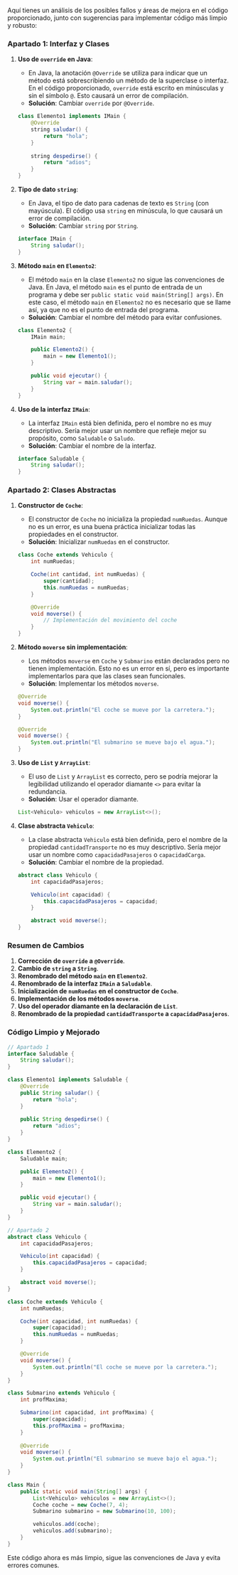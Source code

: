 Aquí tienes un análisis de los posibles fallos y áreas de mejora en el código proporcionado, junto con sugerencias para implementar código más limpio y robusto:

### Apartado 1: Interfaz y Clases

1. **Uso de `override` en Java**:
   - En Java, la anotación `@Override` se utiliza para indicar que un método está sobrescribiendo un método de la superclase o interfaz. En el código proporcionado, `override` está escrito en minúsculas y sin el símbolo `@`. Esto causará un error de compilación.
   - **Solución**: Cambiar `override` por `@Override`.

   ```java
   class Elemento1 implements IMain {
       @Override
       string saludar() {
           return "hola";
       }
       
       string despedirse() {
           return "adios";
       }
   }
   ```

2. **Tipo de dato `string`**:
   - En Java, el tipo de dato para cadenas de texto es `String` (con mayúscula). El código usa `string` en minúscula, lo que causará un error de compilación.
   - **Solución**: Cambiar `string` por `String`.

   ```java
   interface IMain {
       String saludar();
   }
   ```

3. **Método `main` en `Elemento2`**:
   - El método `main` en la clase `Elemento2` no sigue las convenciones de Java. En Java, el método `main` es el punto de entrada de un programa y debe ser `public static void main(String[] args)`. En este caso, el método `main` en `Elemento2` no es necesario que se llame así, ya que no es el punto de entrada del programa.
   - **Solución**: Cambiar el nombre del método para evitar confusiones.

   ```java
   class Elemento2 {
       IMain main;

       public Elemento2() {
           main = new Elemento1();
       }

       public void ejecutar() {
           String var = main.saludar();
       }
   }
   ```

4. **Uso de la interfaz `IMain`**:
   - La interfaz `IMain` está bien definida, pero el nombre no es muy descriptivo. Sería mejor usar un nombre que refleje mejor su propósito, como `Saludable` o `Saludo`.
   - **Solución**: Cambiar el nombre de la interfaz.

   ```java
   interface Saludable {
       String saludar();
   }
   ```

### Apartado 2: Clases Abstractas

1. **Constructor de `Coche`**:
   - El constructor de `Coche` no inicializa la propiedad `numRuedas`. Aunque no es un error, es una buena práctica inicializar todas las propiedades en el constructor.
   - **Solución**: Inicializar `numRuedas` en el constructor.

   ```java
   class Coche extends Vehiculo {
       int numRuedas;

       Coche(int cantidad, int numRuedas) {
           super(cantidad);
           this.numRuedas = numRuedas;
       }

       @Override
       void moverse() {
           // Implementación del movimiento del coche
       }
   }
   ```

2. **Método `moverse` sin implementación**:
   - Los métodos `moverse` en `Coche` y `Submarino` están declarados pero no tienen implementación. Esto no es un error en sí, pero es importante implementarlos para que las clases sean funcionales.
   - **Solución**: Implementar los métodos `moverse`.

   ```java
   @Override
   void moverse() {
       System.out.println("El coche se mueve por la carretera.");
   }

   @Override
   void moverse() {
       System.out.println("El submarino se mueve bajo el agua.");
   }
   ```

3. **Uso de `List` y `ArrayList`**:
   - El uso de `List` y `ArrayList` es correcto, pero se podría mejorar la legibilidad utilizando el operador diamante `<>` para evitar la redundancia.
   - **Solución**: Usar el operador diamante.

   ```java
   List<Vehiculo> vehiculos = new ArrayList<>();
   ```

4. **Clase abstracta `Vehiculo`**:
   - La clase abstracta `Vehiculo` está bien definida, pero el nombre de la propiedad `cantidadTransporte` no es muy descriptivo. Sería mejor usar un nombre como `capacidadPasajeros` o `capacidadCarga`.
   - **Solución**: Cambiar el nombre de la propiedad.

   ```java
   abstract class Vehiculo {
       int capacidadPasajeros;

       Vehiculo(int capacidad) {
           this.capacidadPasajeros = capacidad;
       }

       abstract void moverse();
   }
   ```

### Resumen de Cambios

1. **Corrección de `override` a `@Override`**.
2. **Cambio de `string` a `String`**.
3. **Renombrado del método `main` en `Elemento2`**.
4. **Renombrado de la interfaz `IMain` a `Saludable`**.
5. **Inicialización de `numRuedas` en el constructor de `Coche`**.
6. **Implementación de los métodos `moverse`**.
7. **Uso del operador diamante en la declaración de `List`**.
8. **Renombrado de la propiedad `cantidadTransporte` a `capacidadPasajeros`**.

### Código Limpio y Mejorado

```java
// Apartado 1
interface Saludable {
    String saludar();
}

class Elemento1 implements Saludable {
    @Override
    public String saludar() {
        return "hola";
    }
    
    public String despedirse() {
        return "adios";
    }
}

class Elemento2 {
    Saludable main;

    public Elemento2() {
        main = new Elemento1();
    }

    public void ejecutar() {
        String var = main.saludar();
    }
}

// Apartado 2
abstract class Vehiculo {
    int capacidadPasajeros;

    Vehiculo(int capacidad) {
        this.capacidadPasajeros = capacidad;
    }

    abstract void moverse();
}

class Coche extends Vehiculo {
    int numRuedas;

    Coche(int capacidad, int numRuedas) {
        super(capacidad);
        this.numRuedas = numRuedas;
    }

    @Override
    void moverse() {
        System.out.println("El coche se mueve por la carretera.");
    }
}

class Submarino extends Vehiculo {
    int profMaxima;

    Submarino(int capacidad, int profMaxima) {
        super(capacidad);
        this.profMaxima = profMaxima;
    }
    
    @Override
    void moverse() {
        System.out.println("El submarino se mueve bajo el agua.");
    }
}

class Main {
    public static void main(String[] args) {
        List<Vehiculo> vehiculos = new ArrayList<>();
        Coche coche = new Coche(7, 4);
        Submarino submarino = new Submarino(10, 100);

        vehiculos.add(coche);
        vehiculos.add(submarino);
    }
}
```

Este código ahora es más limpio, sigue las convenciones de Java y evita errores comunes.